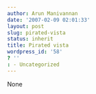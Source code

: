 ```yaml
---
author: Arun Manivannan
date: '2007-02-09 02:01:33'
layout: post
slug: pirated-vista
status: inherit
title: Pirated vista
wordpress_id: '58'
? ''
: - Uncategorized
---
```


None

